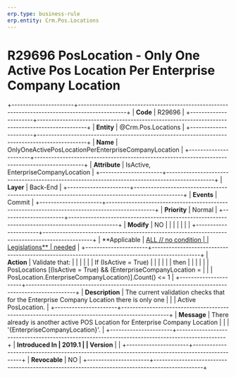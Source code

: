 ```yaml
---
erp.type: business-rule
erp.entity: Crm.Pos.Locations
---
```


# R29696 PosLocation - Only One Active Pos Location Per Enterprise Company Location
+----------------------+-----------------------------------------------------------------------------------------------+
| **Code**             | R29696                                                                                        |
+----------------------+-----------------------------------------------------------------------------------------------+
| **Entity**           | @Crm.Pos.Locations                                                                                   |
+----------------------+-----------------------------------------------------------------------------------------------+
| **Name**             | OnlyOneActivePosLocationPerEnterpriseCompanyLocation                                          |
+----------------------+-----------------------------------------------------------------------------------------------+
| **Attribute**        | IsActive, EnterpriseCompanyLocation                                                           |
+----------------------+-----------------------------------------------------------------------------------------------+
| **Layer**            | Back-End                                                                                      |
+----------------------+-----------------------------------------------------------------------------------------------+
| **Events**           | Commit                                                                                        |
+----------------------+-----------------------------------------------------------------------------------------------+
| **Priority**         | Normal                                                                                        |
+----------------------+-----------------------------------------------------------------------------------------------+
| **Modify**           | NO                                                                                            |
|                      |                                                                                               |
|                      |                                                                                               |
+----------------------+-----------------------------------------------------------------------------------------------+
| **Applicable         | [ALL // no condition                                                                          |
| Legislations**       | needed](https://confluence.erp.net/display/techdoc/Country+Specific+Functionality)            |
+----------------------+-----------------------------------------------------------------------------------------------+
| **Action**           | Validate that:                                                                                |
|                      |                                                                                               |
|                      | If (IsActive = True)                                                                          |
|                      |                                                                                               |
|                      | then                                                                                          |
|                      |                                                                                               |
|                      | PosLocations \[(IsActive = True) && (EnterpriseCompanyLocation =                              |
|                      | PosLocation.EnterpriseCompanyLocation)\].Count() \<= 1                                        |
+----------------------+-----------------------------------------------------------------------------------------------+
| **Description**      | The current validation checks that for the Enterprise Company Location there is only one      |
|                      | Active PosLocation.                                                                           |
+----------------------+-----------------------------------------------------------------------------------------------+
| **Message**          | There already is another active POS Location for Enterprise Company Location                  |
|                      | \'{EnterpriseCompanyLocation}\'.                                                              |
+----------------------+-----------------------------------------------------------------------------------------------+
| **Introduced In      | 2019.1                                                                                        |
| Version**            |                                                                                               |
+----------------------+-----------------------------------------------------------------------------------------------+
| **Revocable**        | NO                                                                                            |
+----------------------+-----------------------------------------------------------------------------------------------+

  

  

  
